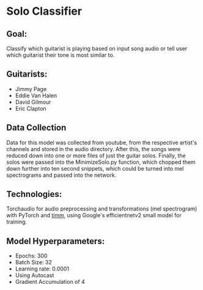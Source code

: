 # Solo Classifier
## Goal:
Classify which guitarist is playing based on input song audio or tell user which guitarist their tone is most similar to.


## Guitarists:
* Jimmy Page
* Eddie Van Halen
* David Gilmour
* Eric Clapton


## Data Collection
Data for this model was collected from youtube, from the respective artist's channels and stored in the audio directory. After this, the songs were reduced down into one or more files of just the guitar solos. Finally, the solos were passed into the MinimizeSolo.py function, which chopped them down further into ten second snippets, which could be turned into mel spectrograms and passed into the network.


## Technologies:
Torchaudio for audio preprocessing and transformations (mel spectrogram) with PyTorch and [timm](https://github.com/rwightman/pytorch-image-models), using Google's efficientnetv2 small model for training.


## Model Hyperparameters:
* Epochs: 300
* Batch Size: 32
* Learning rate: 0.0001
* Using Autocast
* Gradient Accumulation of 4